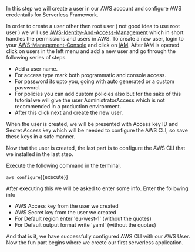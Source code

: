 In this step we will create a user in our AWS account and configure AWS credentails for Serverless Framework.

In order to create a user other then root user ( not good idea to use root user ) we will use [AWS-Identity-And-Access-Management](https://aws.amazon.com/iam/) which in short handles the permissions and users in AWS. To create a new user, login to your [AWS-Management-Console](https://aws.amazon.com/console/) and click on 
[IAM](https://aws.amazon.com/iam/). After IAM is opened click on users in the left menu and add a new user and go through the following series of steps. 

- Add a user name.
- For access type mark both programmatic and console access.
- For password its upto you, going with auto generated or a custom password.
- For policies you can add custom policies also but for the sake of this tutorial we will give the user AdministratorAccess which is not recommended in a production environment. 
- After this click next and create the new user.

When the user is created, we will be presented with Access key ID and Secret Access key which will be needed to configure the AWS CLI, so save these keys in a safe manner.

Now that the user is created, the last part is to configure the AWS CLI that we installed in the last step.

Execute the following command in the terminal,

`aws configure`{{execute}}

After executing this we will be asked to enter some info. Enter the following info

- AWS Access key from the user we created
- AWS Secret key from the user we created
- For Default region enter 'eu-west-1' (without the quotes)
- For Default output format write 'yaml' (without the quotes)

And that is it, we have successfully configured AWS CLI with our AWS User. Now the fun part begins where we creete our first serverless application.

